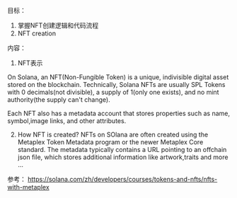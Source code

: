 目标：
1. 掌握NFT创建逻辑和代码流程
2. NFT creation

内容：
1. NFT表示

On Solana, an NFT(Non-Fungible Token) is a unique, indivisible  digital asset stored on the blockchain. 
Technically, Solana NFTs are usually SPL Tokens with 0 decimals(not divisible), a supply of 1(only one exists), and no mint authority(the supply can't change). 

Each NFT also has a metadata account that stores properties such as name, symbol,image links, and other attributes. 

2. How NFT is created?
NFTs on SOlana are often created using the Metaplex Token Metadata program or the newer Metaplex Core standard. The metadata typically contains a URL pointing to an offchain json file, which stores additional information like artwork,traits and more ...


参考：
https://solana.com/zh/developers/courses/tokens-and-nfts/nfts-with-metaplex